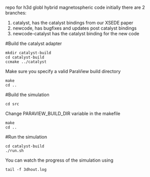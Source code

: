 repo for h3d globl hybrid magnetospheric code
initially there are 2 branches:

1. catalyst, has the catalyst bindings from our XSEDE paper
2. newcode, has bugfixes and updates post catalyst bindings
3. newcode-catalyst has the catalyst binding for the new code

#Build the catalyst adapter

    mkdir catalyst-build
    cd catalyst-build
    ccmake ../catalyst
    
Make sure you specify a valid ParaView build directory

    make
    cd ..

#Build the simulation

    cd src

Change PARAVIEW\_BUILD\_DIR variable in the makefile

    make
    cd ..

#Run the simulation

    cd catalyst-build
    ./run.sh
    
You can watch the progress of the simulation using

    tail -f 3dhout.log 
